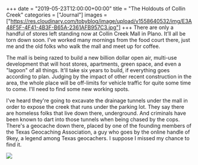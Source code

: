 +++
date = "2019-05-23T12:00:00+00:00"
title = "The Holdouts of Collin Creek"
categories = ["Journal"]
images = ["https://res.cloudinary.com/tobyblog/image/upload/v1558640532/img/E3A48F5F-4F41-4B3F-B65A-2361AFB957C3.jpg"]
+++
There are only a handful of stores left standing now at Collin Creek Mall in Plano. It’ll all be torn down soon. I’ve worked many mornings from the food court there, just me and the old folks who walk the mall and meet up for coffee.

The mall is being razed to build a new billion dollar open air, multi-use development that will host stores, apartments, green space, and even a "lagoon" of all things. It'll take six years to build, if everything goes according to plan. Judging by the impact of other recent construction in the area, the whole place will be off-limits for vehicle traffic for quite some time to come. I'll need to find some new working spots.

I've heard they're going to excavate the drainage tunnels under the mall in order to expose the creek that runs under the parking lot. They say there are homeless folks that live down there, underground. And criminals have been known to dart into those tunnels when being chased by the cops. There's a geocache down there, placed by one of the founding members of the Texas Geocaching Association, a guy who goes by the online handle of 9key, a legend among Texas geocachers. I suppose I missed my chance to find it.

![](https://res.cloudinary.com/tobyblog/image/upload/v1558640532/img/E3A48F5F-4F41-4B3F-B65A-2361AFB957C3.jpg)
